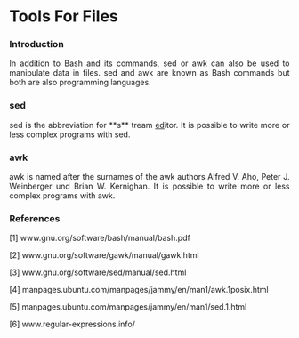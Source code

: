 # Tools For Files

### Introduction

<p align="justify">In addition to Bash and its commands, sed or awk can also be used to manipulate data in files. sed and awk are known as Bash commands but both are also programming languages.</p>

### sed

<p align="justify">sed is the abbreviation for **s** tream <u>ed</u>itor. It is possible to write more or less complex programs with sed.</p>

### awk

<p align="justify">awk is named after the surnames of the awk authors Alfred V. Aho, Peter J. Weinberger und Brian W. Kernighan. 
It is possible to write more or less complex programs with awk.</p>

### References

[1] www&#8203;.gnu.org/software/bash/manual/bash.pdf

[2] www&#8203;.gnu.org/software/gawk/manual/gawk.html

[3] www&#8203;.gnu.org/software/sed/manual/sed.html

[4] manpages.ubuntu.com/manpages/jammy/en/man1/awk.1posix.html

[5] manpages.ubuntu.com/manpages/jammy/en/man1/sed.1.html

[6] www&#8203;.regular-expressions.info/



